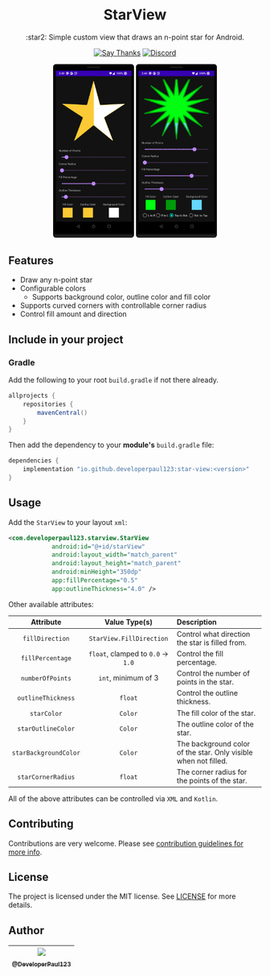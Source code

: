 <h1 align="center"> StarView </h1>

<p align="center">
:star2: Simple custom view that draws an n-point star for Android.
</p>

<p align="center">
    <a href="https://github.com/DeveloperPaul123/StarView/stargazers"><img alt="Say Thanks" src="https://img.shields.io/badge/Say%20Thanks-👍-1EAEDB.svg"/></a>
    <a href="https://img.shields.io/discord/652515194572111872"><img alt="Discord" src="https://img.shields.io/discord/652515194572111872"/></a><br>
</p>

<p align="center">
    <img src="./images/device-2021-12-17-144341.png" width="32%"/>
    <img src="./images/device-2021-12-17-144450.png" width="32%"/>
</p>

## Features

* Draw any n-point star
* Configurable colors
  * Supports background color, outline color and fill color
* Supports curved corners with controllable corner radius
* Control fill amount and direction

## Include in your project

### Gradle

Add the following to your root `build.gradle` if not there already.

```gradle
allprojects {
    repositories {
        mavenCentral()
    }
}
```

Then add the dependency to your **module's** `build.gradle` file:

```gradle
dependencies {
    implementation "io.github.developerpaul123:star-view:<version>"
}
```

## Usage

Add the `StarView` to your layout `xml`:

```xml
<com.developerpaul123.starview.StarView
            android:id="@+id/starView"
            android:layout_width="match_parent"
            android:layout_height="match_parent"
            android:minHeight="350dp"
            app:fillPercentage="0.5"
            app:outlineThickness="4.0" />
```

Other available attributes:

| Attribute | Value Type(s) | Description |
|:---------:|:-------------:|:------------|
|`fillDirection`|`StarView.FillDirection`|Control what direction the star is filled from.|
|`fillPercentage`| `float`, clamped to `0.0` -> `1.0` | Control the fill percentage. |
|`numberOfPoints`| `int`, minimum of 3 | Control the number of points in the star. |
|`outlineThickness` | `float` | Control the outline thickness. |
|`starColor` | `Color` | The fill color of the star. |
|`starOutlineColor` | `Color` | The outline color of the star. |
|`starBackgroundColor` | `Color` | The background color of the star. Only visible when not filled. |
|`starCornerRadius` | `float` | The corner radius for the points of the star. |

All of the above attributes can be controlled via `XML` and `Kotlin`.

## Contributing

Contributions are very welcome. Please see [contribution guidelines for more info](CONTRIBUTING.md).

## License

The project is licensed under the MIT license. See [LICENSE](LICENSE) for more details.

## Author

| [<img src="https://avatars0.githubusercontent.com/u/6591180?s=460&v=4" width="100"><br><sub>@DeveloperPaul123</sub>](https://github.com/DeveloperPaul123) |
| :-------------------------------------------------------------------------------------------------------------------------------------------------------: |
